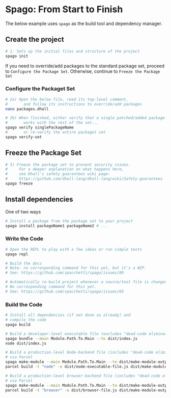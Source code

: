# Spago: From Start to Finish

The below example uses `spago` as the build tool and dependency manager.

## Create the project

```bash
# 1. Sets up the initial files and structure of the project
spago init
```

If you need to override/add packages to the standard package set, proceed to `Configure the Package Set`. Otherwise, continue to `Freeze the Package Set`

### Configure the Packaget Set

```bash
# 2a) Open the below file, read its top-level comment,
#       and follow its instructions to override/add packages
nano packages.dhall

# 2b) When finished, either verify that a single patched/added package
#       works with the rest of the set...
spago verify singlePackageName
#       or re-verify the entire packaget set
spago verify-set
```

## Freeze the Package Set

```bash
# 3) Freeze the package set to prevent security issues.
#     For a deeper explanation on what happens here,
#     see Dhall's safety guarantees wiki page:
#     https://github.com/dhall-lang/dhall-lang/wiki/Safety-guarantees
spago freeze
```

## Install dependencies

One of two ways
```bash
# Install a package from the package set to your project
spago install packageName1 packageName2 # ...
```

### Write the Code

```bash
# Open the REPL to play with a few ideas or run simple tests
spago repl

# Build the docs
# Note: no corresponding command for this yet, but it's a WIP.
# See: https://github.com/spacchetti/spago/issues/89

# Automatically re-build project whenever a source/test file is changed/saved
# No corresponding command for this yet.
# See: https://github.com/spacchetti/spago/issues/65
```

### Build the Code

```bash
# Install all dependencies (if not done so already) and
# compile the code
spago build

# Build a developer-level executable file (excludes "dead-code elimination")
spago bundle --main Module.Path.To.Main --to dist/index.js
node dist/index.js

# Build a production-level Node-backend file (includes "dead-code elimination")
# via Parcel
spago make-module --main Module.Path.To.Main --to dist/make-module-output.js
parcel build -t "node" -o dist/node-executable-file.js dist/make-module-output.js

# Build a production-level browser-backend file (includes "dead-code elimination")
# via Parcel
spago make-module --main Module.Path.To.Main --to dist/make-module-output.js
parcel build -t "browser" -o dist/browser-file.js dist/make-module-output.js
```
